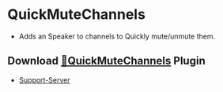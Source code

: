 # QuickMuteChannels
- Adds an Speaker to channels to Quickly mute/unmute them.
## Download [**🔽QuickMuteChannels**](https://strencher.github.io/download/?plugin=QuickMuteChannels) Plugin
 - [Support-Server](https://discord.gg/gvA2ree)